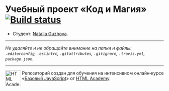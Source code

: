# Учебный проект «Код и Магия» [![Build status][travis-image]][travis-url]

* Студент: [Natalia Guzhova](https://up.htmlacademy.ru/javascript/11/user/242302).

---

_Не удаляйте и не обращайте внимание на папки и файлы:_<br>
_`.editorconfig`, `.eslintrc`, `.gitattributes`, `.gitignore`, `.travis.yml`, `package.json`._

---

<a href="https://htmlacademy.ru/intensive/javascript"><img align="left" width="50" height="50" title="HTML Academy" src="https://up.htmlacademy.ru/static/img/intensive/javascript/logo-for-github.svg"></a>

Репозиторий создан для обучения на интенсивном онлайн‑курсе «[Базовый JavaScript](https://htmlacademy.ru/intensive/javascript)» от [HTML Academy](https://htmlacademy.ru).

[travis-image]: https://travis-ci.org/htmlacademy-javascript/242302-code-and-magick.svg?branch=master
[travis-url]: https://travis-ci.org/htmlacademy-javascript/242302-code-and-magick
